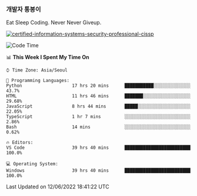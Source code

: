 ### 개발자 통붕이
Eat Sleep Coding.
Never Never Giveup.

[![certified-information-systems-security-professional-cissp](https://user-images.githubusercontent.com/44606727/157613689-acd84ec6-5f8f-4e79-89d9-a8d51f033634.png)](https://www.credly.com/badges/f394a010-85a0-450b-9136-8043af01d71c/public_url)

<!--START_SECTION:waka-->
![Code Time](http://img.shields.io/badge/Code%20Time-0%20secs-blue)

📊 **This Week I Spent My Time On** 

```text
⌚︎ Time Zone: Asia/Seoul

💬 Programming Languages: 
Python                   17 hrs 20 mins      ███████████░░░░░░░░░░░░░░   43.7% 
HTML                     11 hrs 46 mins      ███████░░░░░░░░░░░░░░░░░░   29.68% 
JavaScript               8 hrs 44 mins       █████░░░░░░░░░░░░░░░░░░░░   22.05% 
TypeScript               1 hr 7 mins         ░░░░░░░░░░░░░░░░░░░░░░░░░   2.86% 
Bash                     14 mins             ░░░░░░░░░░░░░░░░░░░░░░░░░   0.62%

🔥 Editors: 
VS Code                  39 hrs 40 mins      █████████████████████████   100.0%

💻 Operating System: 
Windows                  39 hrs 40 mins      █████████████████████████   100.0%

```


 Last Updated on 12/06/2022 18:41:22 UTC
<!--END_SECTION:waka-->
